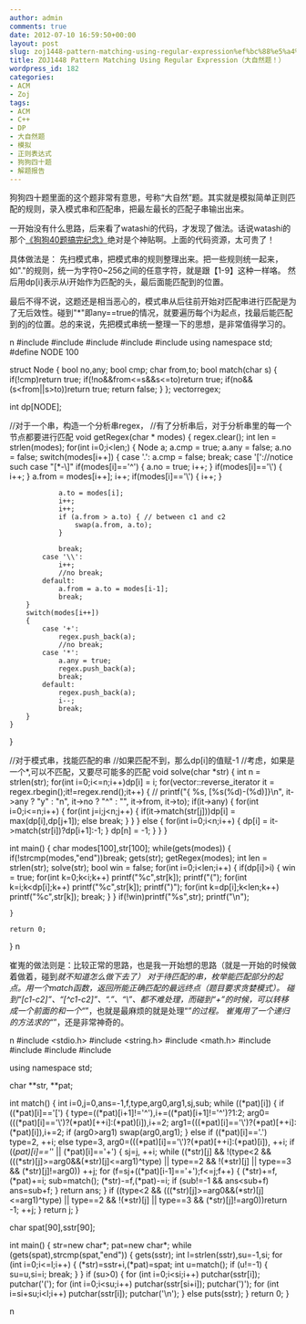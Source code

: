 ```yaml
---
author: admin
comments: true
date: 2012-07-10 16:59:50+00:00
layout: post
slug: zoj1448-pattern-matching-using-regular-expression%ef%bc%88%e5%a4%a7%e8%87%aa%e7%84%b6%e9%a2%98%ef%bc%81%ef%bc%89
title: ZOJ1448 Pattern Matching Using Regular Expression（大自然题！）
wordpress_id: 182
categories:
- ACM
- Zoj
tags:
- ACM
- C++
- DP
- 大自然题
- 模拟
- 正则表达式
- 狗狗四十题
- 解题报告
---
```


狗狗四十题里面的这个题非常有意思，号称“大自然”题。其实就是模拟简单正则匹配的规则，录入模式串和匹配串，把最左最长的匹配子串输出出来。

一开始没有什么思路，后来看了watashi的代码，才发现了做法。话说watashi的那个[《狗狗40题搞完纪念》](http://blog.watashi.ws/991/gougou40/)绝对是个神贴啊。上面的代码资源，太可贵了！

具体做法是：
先扫模式串，把模式串的规则整理出来。把一些规则统一起来，如"."的规则，统一为字符0~256之间的任意字符，就是跟【1-9】这种一样咯。
然后用dp[i]表示从i开始作为匹配的头，最后面能匹配到的位置。

最后不得不说，这题还是相当恶心的，模式串从后往前开始对匹配串进行匹配是为了无后效性。碰到"*"即any==true的情况，就要遍历每个i为起点，找最后能匹配到的j的位置。总的来说，先把模式串统一整理一下的思想，是非常值得学习的。

n
#include<iostream>
#include<cstdio>
#include<cstring>
#include<string>
#include<vector>
using namespace std;
#define NODE 100

struct Node
{
	bool no,any;
	bool cmp;
	char from,to;
	bool match(char s)
	{
		if(!cmp)return true;
		if(!no&&from<=s&&s<=to)return true;
		if(no&&(s<from||s>to))return true;
		return false;
	}
};
vector<Node>regex;

int dp[NODE];

//对于一个串，构造一个分析串regex，
//有了分析串后，对于分析串里的每一个节点都要进行匹配
void getRegex(char * modes)
{
	regex.clear();
	int len = strlen(modes);
	for(int i=0;i<len;)
	{
		Node a;
		a.cmp = true;
		a.any = false;
		a.no = false;
		switch(modes[i++])
		{
			case '.':
				a.cmp = false;
				break;
			case '['://notice such case "[\*-\\]"
				if(modes[i]=='^')
				{
					a.no = true;
					i++;
				}
				if(modes[i]=='\\')
				{
					i++;
				}
					a.from = modes[i++];
					i++;
				if(modes[i]=='\\')
				{
					i++;
				}

				a.to = modes[i];
				i++;
				i++;
				if (a.from > a.to) { // between c1 and c2
					swap(a.from, a.to);
				}
				
				break;
			case '\\':
				i++;
				//no break;
			default:
				a.from = a.to = modes[i-1];
				break;
		}
		switch(modes[i++])
		{
			case '+':
				regex.push_back(a);
				//no break;
			case '*':
				a.any = true;
				regex.push_back(a);
				break;
			default:
				regex.push_back(a);
				i--;
				break;
		}
	}
}

//对于模式串，找能匹配的串
//如果匹配不到，那么dp[i]的值赋-1
//考虑，如果是一个*,可以不匹配，又要尽可能多的匹配
void solve(char *str)
{
	int n = strlen(str);
	for(int i=0;i<=n;i++)dp[i] = i;
	for(vector<Node>::reverse_iterator it = regex.rbegin();it!=regex.rend();it++)
	{
	//	 printf("{ %s, [%s(%d)-(%d)]}\n", it->any ? "y" : "n", it->no ? "^" : "", it->from, it->to);
		if(it->any)
		{
			for(int i=0;i<=n;i++)
			{
				for(int j=i;j<n;j++)
				{
					if(it->match(str[j]))dp[i] = max(dp[i],dp[j+1]);
					else break;
				}
			}
		}
		else
		{
			for(int i=0;i<n;i++)
			{
				dp[i] = it->match(str[i])?dp[i+1]:-1;
			}
			dp[n] = -1;
		}
	}
}

int main()
{
	char modes[100],str[100];
	while(gets(modes))
	{
		if(!strcmp(modes,"end"))break;
		gets(str);
		getRegex(modes);
		int len = strlen(str);
		solve(str);
		bool win = false;
		for(int i=0;i<len;i++)
		{
			if(dp[i]>i)
			{
				win = true;
				for(int k=0;k<i;k++)
					printf("%c",str[k]);
				printf("(");
				for(int k=i;k<dp[i];k++)
					printf("%c",str[k]);
				printf(")");
				for(int k=dp[i];k<len;k++)
					printf("%c",str[k]);
				break;
			}
		}
		if(!win)printf("%s",str);
		printf("\n");


	}
	
	return 0;
}
n

崔嵬的做法则是：比较正常的思路，也是我一开始想的思路（就是一开始的时候做着做着，碰到*就不知道怎么做下去了）
对于待匹配的串，枚举能匹配部分的起点。用一个match函数，返回所能正确匹配的最远终点（题目要求贪婪模式）。
碰到“[c1-c2]”、“[^c1-c2]”、“.”、“\”、都不难处理，而碰到“+”的时候，可以转移成一个前面的和一个“*”，也就是最麻烦的就是处理“*”的过程。
崔嵬用了一个递归的方法求的“*”，还是非常神奇的。

n
#include <stdio.h>
#include <string.h>
#include <math.h>
#include <algorithm>
#include <string>
#include <map>
#include <set>

using namespace std;

char **str, **pat;

int match() {
	int i=0,j=0,ans=-1,f,type,arg0,arg1,sj,sub;
	while ((*pat)[i]) {
		if ((*pat)[i]=='[') {
			type=((*pat)[i+1]!='^'),i+=((*pat)[i+1]!='^')?1:2;
			arg0=(((*pat)[i]=='\\')?(*pat)[++i]:(*pat)[i]),i+=2;
			arg1=(((*pat)[i]=='\\')?(*pat)[++i]:(*pat)[i]),i+=2;
			if (arg0>arg1) swap(arg0,arg1);
		} else if ((*pat)[i]=='.')
			type=2, ++i;
		else
			type=3, arg0=(((*pat)[i]=='\\')?(*pat)[++i]:(*pat)[i]), ++i;
		if ((*pat)[i]=='*' || (*pat)[i]=='+') {
			sj=j, ++i;
			while ((*str)[j] && !(type<2 && (((*str)[j]>=arg0&&(*str)[j]<=arg1)^type) || type==2 && !(*str)[j] || type==3 && (*str)[j]!=arg0))
				++j;
			for (f=sj+((*pat)[i-1]=='+');f<=j;f++) {
				(*str)+=f,(*pat)+=i;
				sub=match();
				(*str)-=f,(*pat)-=i;
				if (sub!=-1 && ans<sub+f)
					ans=sub+f;
			}
			return ans;
		}
		if ((type<2 && (((*str)[j]>=arg0&&(*str)[j]<=arg1)^type) || type==2 && !(*str)[j] || type==3 && (*str)[j]!=arg0))return -1;
		++j;
	}
	return j;
}


char spat[90],sstr[90];

int main() {
	str=new char*;
	pat=new char*;
	while (gets(spat),strcmp(spat,"end")) {
		gets(sstr);
		int l=strlen(sstr),su=-1,si;
		for (int i=0;i<=l;i++) {
			(*str)=sstr+i,(*pat)=spat;
			int u=match();
			if (u!=-1) {
				su=u,si=i;
				break;
			}
		}
		if (su>0) {
			for (int i=0;i<si;i++)
				putchar(sstr[i]);
			putchar('(');
			for (int i=0;i<su;i++)
				putchar(sstr[si+i]);
			putchar(')');
			for (int i=si+su;i<l;i++)
				putchar(sstr[i]);
			putchar('\n');
		} else
			puts(sstr);
	}
	return 0;
}

n



